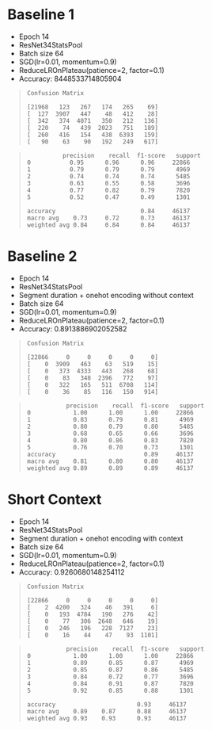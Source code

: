 # Baseline 1

- Epoch 14
- ResNet34StatsPool
- Batch size 64
- SGD(lr=0.01, momentum=0.9)
- ReduceLROnPlateau(patience=2, factor=0.1)
- Accuracy: 8448533714805904

>     Confusion Matrix
>
>     [21968   123   267   174   265    69]
>     [  127  3907   447    48   412    28]
>     [  342   374  4071   350   212   136]
>     [  220    74   439  2023   751   189]
>     [  260   416   154   438  6393   159]
>     [   90    63    90   192   249   617]

>               precision    recall  f1-score   support
>     0           0.95      0.96      0.96     22866
>     1           0.79      0.79      0.79      4969
>     2           0.74      0.74      0.74      5485
>     3           0.63      0.55      0.58      3696
>     4           0.77      0.82      0.79      7820
>     5           0.52      0.47      0.49      1301
>
>     accuracy                        0.84     46137
>     macro avg    0.73     0.72      0.73     46137
>     weighted avg 0.84     0.84      0.84     46137

# Baseline 2

- Epoch 14
- ResNet34StatsPool
- Segment duration + onehot encoding without context
- Batch size 64
- SGD(lr=0.01, momentum=0.9)
- ReduceLROnPlateau(patience=2, factor=0.1)
- Accuracy: 0.8913886902052582

>     Confusion Matrix
>
>     [22866     0     0     0     0     0]
>     [    0  3909   463    63   519    15]
>     [    0   373  4333   443   268    68]
>     [    0    83   348  2396   772    97]
>     [    0   322   165   511  6708   114]
>     [    0    36    85   116   150   914]

>                precision    recall  f1-score   support
>     0            1.00      1.00      1.00     22866
>     1            0.83      0.79      0.81      4969
>     2            0.80      0.79      0.80      5485
>     3            0.68      0.65      0.66      3696
>     4            0.80      0.86      0.83      7820
>     5            0.76      0.70      0.73      1301
>     accuracy                         0.89     46137
>     macro avg    0.81      0.80      0.80     46137
>     weighted avg 0.89      0.89      0.89     46137

# Short Context

- Epoch 14
- ResNet34StatsPool
- Segment duration + onehot encoding with context
- Batch size 64
- SGD(lr=0.01, momentum=0.9)
- ReduceLROnPlateau(patience=2, factor=0.1)
- Accuracy: 0.9260680148254112

>     Confusion Matrix
>
>     [22866     0     0     0     0     0]
>     [    2  4200   324    46   391     6]
>     [    0   193  4784   190   276    42]
>     [    0    77   306  2648   646    19]
>     [    0   246   196   228  7127    23]
>     [    0    16    44    47    93  1101]

>                precision    recall  f1-score   support
>     0            1.00      1.00      1.00     22866
>     1            0.89      0.85      0.87      4969
>     2            0.85      0.87      0.86      5485
>     3            0.84      0.72      0.77      3696
>     4            0.84      0.91      0.87      7820
>     5            0.92      0.85      0.88      1301
>
>     accuracy                       0.93     46137
>     macro avg    0.89    0.87      0.88     46137
>     weighted avg 0.93    0.93      0.93     46137
